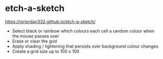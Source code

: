 # etch-a-sketch
https://joriordan332.github.io/etch-a-sketch/

* Select black or rainbow which colours each cell a random colour when the mouse passes over
* Erase or clear the grid
* Apply shading / lightening that persists over background colour changes
* Create a grid size up to 100 x 100
